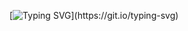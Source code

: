 [![Typing SVG](https://readme-typing-svg.herokuapp.com?font=italics&color=%23071920&center=true&vCenter=true&lines=%E4%BD%A0%E5%A5%BD~~;%E6%AC%A2%E8%BF%8E%E6%9D%A5%E5%88%B0Zervan%E7%9A%84GitHub%EF%BC%81;%E5%8F%88%E4%B8%80%E4%B8%AA%E7%A0%81%E5%86%9C%E7%9A%84%E5%AE%B6...)](https://git.io/typing-svg)
